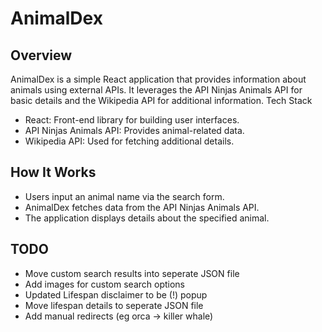 # AnimalDex
## Overview
AnimalDex is a simple React application that provides information about animals using external APIs. It leverages the API Ninjas Animals API for basic details and the Wikipedia API for additional information.
Tech Stack
- React: Front-end library for building user interfaces.
- API Ninjas Animals API: Provides animal-related data.
- Wikipedia API: Used for fetching additional details.

## How It Works
- Users input an animal name via the search form.
- AnimalDex fetches data from the API Ninjas Animals API.
- The application displays details about the specified animal.

## TODO
- Move custom search results into seperate JSON file
- Add images for custom search options
- Updated Lifespan disclaimer to be (!) popup
- Move lifespan details to seperate JSON file
- Add manual redirects (eg orca -> killer whale)
